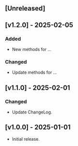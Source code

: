 ## [Unreleased]

## [v1.2.0] - 2025-02-05

### Added

- New methods for ...

### Changed

- Update methods for ...

## [v1.1.0] - 2025-02-01

### Changed

- Update ChangeLog.

## [v1.0.0] - 2025-01-01

- Initial release.
